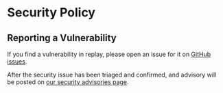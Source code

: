 # Security Policy

## Reporting a Vulnerability

If you find a vulnerability in replay, please open an issue for it on [GitHub issues](https://github.com/waf/replay-csharp/labels/security).

After the security issue has been triaged and confirmed, and advisory will be posted on [our security advisories page](https://github.com/waf/replay-csharp/security/advisories).
